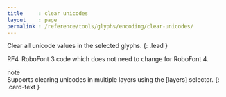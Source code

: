 ```yaml
---
title     : clear unicodes
layout    : page
permalink : /reference/tools/glyphs/encoding/clear-unicodes/
---
```


Clear all unicode values in the selected glyphs.
{: .lead }

<span class="badge text-bg-primary rounded-0">RF4</span> RoboFont 3 code which does not need to change for RoboFont 4.  


<div class="card bg-light my-3 rounded-0">
<div class="card-header">note</div>
<div class="card-body" markdown='1'>
Supports clearing unicodes in multiple layers using the [layers] selector.
{: .card-text }
</div>
</div>

[layers]: ../../modifiers/layers/
